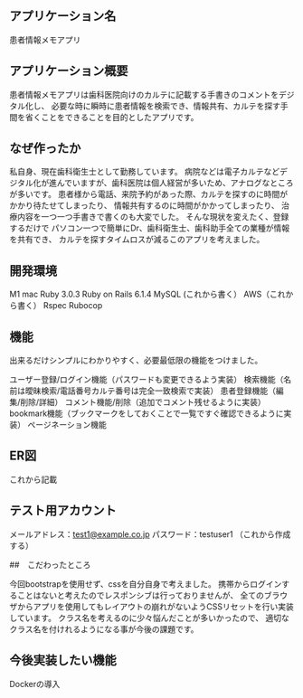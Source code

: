 ## アプリケーション名

患者情報メモアプリ

## アプリケーション概要

患者情報メモアプリは歯科医院向けのカルテに記載する手書きのコメントをデジタル化し、
必要な時に瞬時に患者情報を検索でき、情報共有、カルテを探す手間を省くことをできることを目的としたアプリです。


## なぜ作ったか

私自身、現在歯科衛生士として勤務しています。
病院などは電子カルテなどデジタル化が進んでいますが、歯科医院は個人経営が多いため、アナログなところが多いです。
患者様から電話、来院予約があった際、カルテを探すのに時間がかかり待たせてしまったり、
情報共有するのに時間がかかってしまったり、
治療内容を一つ一つ手書きで書くのも大変でした。
そんな現状を変えたく、登録するだけで
パソコン一つで簡単にDr、歯科衛生士、歯科助手全ての業種が情報を共有でき、
カルテを探すタイムロスが減るこのアプリを考えました。

## 開発環境

M1 mac
Ruby 3.0.3
Ruby on Rails 6.1.4
MySQL (これから書く）
AWS（これから書く）
Rspec
Rubocop

## 機能

出来るだけシンプルにわかりやすく、必要最低限の機能をつけました。

ユーザー登録/ログイン機能（パスワードも変更できるよう実装）
検索機能（名前は曖昧検索/電話番号カルテ番号は完全一致検索で実装）
患者登録機能（編集/削除/詳細）
コメント機能/削除（追加でコメント残せるように実装）
bookmark機能（ブックマークをしておくことで一覧ですぐ確認できるように実装）
ページネーション機能

## ER図

これから記載

## テスト用アカウント

メールアドレス：test1@example.co.jp
パスワード：testuser1
（これから作成する）

##　こだわったところ

今回bootstrapを使用せず、cssを自分自身で考えました。
携帯からログインすることはないと考えたのでレスポンシブは行っておりませんが、
全てのブラウザからアプリを使用してもレイアウトの崩れがないようCSSリセットを行い実装しています。
クラス名を考えるのに少々悩んだことが多いかったので、
適切なクラス名を付けれるようになる事が今後の課題です。

## 今後実装したい機能

Dockerの導入
